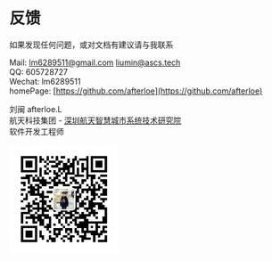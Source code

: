 # 反馈

如果发现任何问题，或对文档有建议请与我联系

Mail: <lm6289511@gmail.com> <liumin@ascs.tech>  
QQ: 605728727  
Wechat: lm6289511  
homePage: [https://github.com/afterloe](https://github.com/afterloe)

刘闽 afterloe.L  
航天科技集团 - [深圳航天智慧城市系统技术研究院](http://www.cityworks.cn/)  
软件开发工程师  

![wechat image](../images/wechat.jpg)
